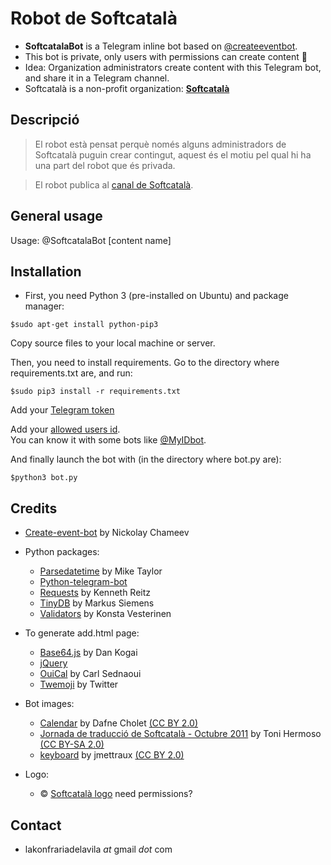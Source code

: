 # Robot de Softcatalà

* **SoftcatalaBot** is a Telegram inline bot based on [@createeventbot](https://telegram.me/createeventbot).
* This bot is private, only users with permissions can create content :closed_lock_with_key:
* Idea: Organization administrators create content with this Telegram bot, and share it in a Telegram channel.
* Softcatalà is a non-profit organization: [**Softcatalà**](https://www.softcatala.org/) 

Descripció
----------

> El robot està pensat perquè només alguns administradors de Softcatalà puguin crear contingut, aquest és el motiu pel qual hi ha una part del robot que és privada.

> El robot publica al [canal de Softcatalà](https://telegram.me/CanalSoftcatala).

General usage
-------------

Usage: @SoftcatalaBot [content name]

Installation
------------

* First, you need Python 3 (pre-installed on Ubuntu) and package manager:
```
$sudo apt-get install python-pip3
```

Copy source files to your local machine or server.

Then, you need to install requirements. Go to the directory where requirements.txt are, and run:
```
$sudo pip3 install -r requirements.txt
```

Add your [Telegram token](https://github.com/Softcatala/SoftcatalaBot/blob/master/bot.py#L31)

Add your [allowed users id](https://github.com/Softcatala/SoftcatalaBot/blob/master/modules/commands.py#L181). <br/>You can know it with some bots like [@MyIDbot](http://telegram.me/myidbot).

And finally launch the bot with (in the directory where bot.py are):
```
$python3 bot.py
```

Credits
-------

* [Create-event-bot](https://github.com/lukaville/create-event-bot) by Nickolay Chameev

* Python packages:
  * [Parsedatetime](https://github.com/bear/parsedatetime) by Mike Taylor
  * [Python-telegram-bot](https://github.com/python-telegram-bot/python-telegram-bot)
  * [Requests](https://github.com/kennethreitz/requests) by Kenneth Reitz
  * [TinyDB](https://github.com/msiemens/tinydb/) by Markus Siemens
  * [Validators](https://github.com/kvesteri/validators) by Konsta Vesterinen

* To generate add.html page:
  * [Base64.js](https://github.com/dankogai/js-base64) by Dan Kogai
  * [jQuery](https://jquery.com/)
  * [OuiCal](https://github.com/carlsednaoui/add-to-calendar-buttons) by Carl Sednaoui
  * [Twemoji](https://github.com/twitter/twemoji) by Twitter

* Bot images:
  * [Calendar](https://www.flickr.com/photos/dafnecholet/5374200948/in/photolist-9bUbH3-3xU18-9Tjoap-9Tjo7V-3qMfSb-rUyG8-6hEsk-3qMfY7-76v1pT-5SLjF-5vZnPr-bR4TB-2aNjrB-5jLKHc-7AC132-8QQ8K3-5U7uqn-9akFr6-9gZGC3-5r3sad-5r2wbo-5r2wGm-5r3nKN-5r3uYS-5r3uvA-sY9ob-aYAHs-cT9Bh-fgYtmY-9dQRes-5RHQEm-zBgjg-vj3yV-ymHeT-g8K8bv-7baY6F-aGRbBg-6hByqe-5r3rBf-5qY2DH-5r3tBY-5qY8AB-qm28Qn-5qY9ut-5qY3yF-5qYb28-rL7o8-5r2x8f-5qY85t-5NEAjs) by Dafne Cholet [(CC BY 2.0)](https://creativecommons.org/licenses/by/2.0/)
  * [Jornada de traducció de Softcatalà - Octubre 2011](https://m.flickr.com/#/photos/toniher/6268729872/in/search_QM_q_IS_Softcatal%C3%A0) by Toni Hermoso [(CC BY-SA 2.0)](https://creativecommons.org/licenses/by-sa/2.0/)
  * [keyboard](https://www.flickr.com/photos/jmettraux/5220192413/in/photolist-8XhRkt-5Wtibx-rmDdQY-bGGgo-a3zVtP-37eaR2-7qaBDG-9gN6ie-9BVHwp-qjWP6s-37iJVd-37eoTa-c28AgE-cwLmpd-6xVWmH-8RTE2g-sgf2sQ-rmDfcL-tfS3xJ-tfTcFJ-xNNHo6-bvVDie-atqZco-wR9Mt9-o4EsFw-bJVsqi-5ioxWq-569niC-6dYoeL-9HSWiz-bFxRCV-5tWxwf-5tWxV3-5ruKUB-5C1JTQ-7FpHQ2-7x7o1q-f9k3W7-6dUeti-jGGjMu-d8atD7-5tSaJe-sAsgP5-e76Sjz-9BVHmk-8jqLdc-6sHJFL-g9FyfG-6aGnjW-DWtde) by jmettraux [(CC BY 2.0)](https://creativecommons.org/licenses/by/2.0/)

* Logo:
  * :copyright: [Softcatalà logo]() need permissions?

Contact
-------

* lakonfrariadelavila *at* gmail *dot* com
